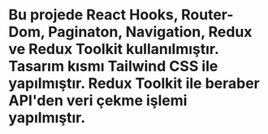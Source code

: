 # Bu projede React Hooks, Router-Dom, Paginaton, Navigation, Redux ve Redux Toolkit kullanılmıştır. Tasarım kısmı Tailwind CSS ile yapılmıştır. Redux Toolkit ile beraber API'den veri çekme işlemi yapılmıştır.

 
 
